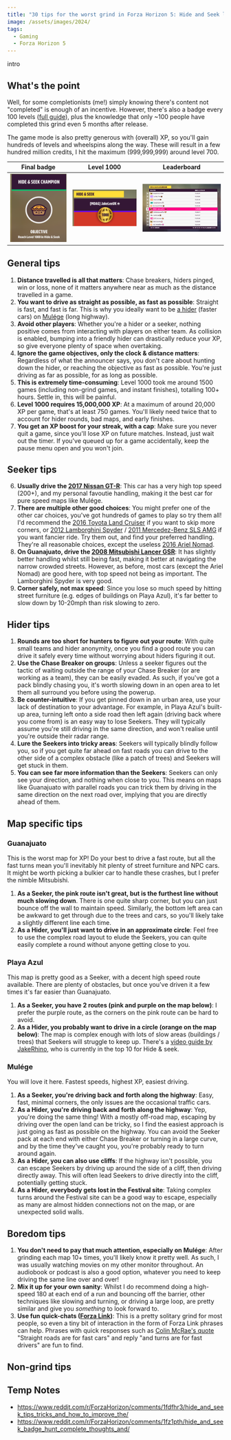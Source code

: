 ```yaml
---
title: "30 tips for the worst grind in Forza Horizon 5: Hide and Seek level 1000"
image: /assets/images/2024/
tags:
  - Gaming
  - Forza Horizon 5
---
```


intro

## What's the point

Well, for some completionists (me!) simply knowing there's content not "completed" is enough of an incentive. However, there's also a badge every 100 levels ([full guide](/complete-guide-to-forza-horizon-5-badges/)), plus the knowledge that only ~100 people have completed this grind even 5 months after release.

The game mode is also pretty generous with (overall) XP, so you'll gain hundreds of levels and wheelspins along the way. These will result in a few hundred million credits, I hit the maximum (999,999,999) around level 700.

|                                                         Final badge                                                         |                                                       Level 1000                                                        |                                                             Leaderboard                                                              |
| :-------------------------------------------------------------------------------------------------------------------------: | :---------------------------------------------------------------------------------------------------------------------: | :----------------------------------------------------------------------------------------------------------------------------------: |
| [![FH5 Hide & Seek champion badge](/assets/images/2025/fh5hide_badge-thumbnail.png)](/assets/images/2025/fh5hide_badge.png) | [![FH5 Hide & Seek level 1000](/assets/images/2025/fh5hide_level-thumbnail.png)](/assets/images/2025/fh5hide_level.png) | [![FH5 Hide & Seek leaderboard](/assets/images/2025/fh5hide_leaderboard-thumbnail.png)](/assets/images/2025/fh5hide_leaderboard.png) |

## General tips

1. **Distance travelled is all that matters**: Chase breakers, hiders pinged, win or loss, none of it matters anywhere near as much as the distance travelled in a game.
2. **You want to drive as straight as possible, as fast as possible**: Straight is fast, and fast is far. This is why you ideally want to be [a hider](#hider-tips) (faster cars) on [Mulége](#mulége) (long highway).
3. **Avoid other players**: Whether you're a hider or a seeker, nothing positive comes from interacting with players on either team. As collision is enabled, bumping into a friendly hider can drastically reduce your XP, so give everyone plenty of space when overtaking.
4. **Ignore the game objectives, only the clock & distance matters**: Regardless of what the announcer says, you don't care about hunting down the hider, or reaching the objective as fast as possible. You're just driving as far as possible, for as long as possible.
5. **This is extremely time-consuming**: Level 1000 took me around 1500 games (including non-grind games, and instant finishes), totalling 100+ hours. Settle in, this will be painful.
6. **Level 1000 requires 15,000,000 XP**: At a maximum of around 20,000 XP per game, that's at least 750 games. You'll likely need twice that to account for hider rounds, bad maps, and early finishes.
7. **You get an XP boost for your streak, with a cap**: Make sure you never quit a game, since you'll lose XP on future matches. Instead, just wait out the timer. If you've queued up for a game accidentally, keep the pause menu open and you won't join.

## Seeker tips

6. **Usually drive the [2017 Nissan GT-R](<https://forza.fandom.com/wiki/Nissan_GT-R_(2017)>)**: This car has a very high top speed (200+), and my personal favoutie handling, making it the best car for pure speed maps like Mulége.
7. **There are multiple other good choices**: You might prefer one of the other car choices, you've got hundreds of games to play so try them all! I'd recommend the [2016 Toyota Land Cruiser](https://forza.fandom.com/wiki/Toyota_Land_Cruiser_Arctic_Trucks_AT37) if you want to skip more corners, or [2012 Lamborghini Spyder](https://forza.fandom.com/wiki/Lamborghini_Gallardo_LP570-4_Spyder_Performante) / [2011 Mercedez-Benz SLS AMG](https://forza.fandom.com/wiki/Mercedes-Benz_SLS_AMG) if you want fancier ride. Try them out, and find your preferred handling. They're all reasonable choices, except the useless [2016 Ariel Nomad](https://forza.fandom.com/wiki/Ariel_Nomad).
8. **On Guanajuato, drive the [2008 Mitsubishi Lancer GSR](https://forza.fandom.com/wiki/Mitsubishi_Lancer_Evolution_X_GSR)**: It has slightly better handling whilst still being fast, making it better at navigating the narrow crowded streets. However, as before, most cars (except the Ariel Nomad) are good here, with top speed not being as important. The Lamborghini Spyder is very good.
9. **Corner safely, not max speed**: Since you lose so much speed by hitting street furniture (e.g. edges of buildings on Playa Azul), it's far better to slow down by 10-20mph than risk slowing to zero.

## Hider tips

1. **Rounds are too short for hunters to figure out your route**: With quite small teams and hider anonymity, once you find a good route you can drive it safely every time without worrying about hiders figuring it out.
2. **Use the Chase Breaker on groups**: Unless a seeker figures out the tactic of waiting outside the range of your Chase Breaker (or are working as a team), they can be easily evaded. As such, if you've got a pack blindly chasing you, it's worth slowing down in an open area to let them all surround you before using the powerup.
3. **Be counter-intuitive**: If you get pinned down in an urban area, use your lack of destination to your advantage. For example, in Playa Azul's built-up area, turning left onto a side road then left again (driving back where you come from) is an easy way to lose Seekers. They will typically assume you're still driving in the same direction, and won't realise until you're outside their radar range.
4. **Lure the Seekers into tricky areas**: Seekers will typically blindly follow you, so if you get quite far ahead on fast roads you can drive to the other side of a complex obstacle (like a patch of trees) and Seekers will get stuck in them.
5. **You can see far more information than the Seekers**: Seekers can only see your direction, and nothing when close to you. This means on maps like Guanajuato with parallel roads you can trick them by driving in the same direction on the next road over, implying that you are directly ahead of them.

## Map specific tips

### Guanajuato

This is the worst map for XP! Do your best to drive a fast route, but all the fast turns mean you'll inevitably hit plenty of street furniture and NPC cars. It might be worth picking a bulkier car to handle these crashes, but I prefer the nimble Mitsubishi.

1. **As a Seeker, the pink route isn't great, but is the furthest line without much slowing down**. There is one quite sharp corner, but you can just bounce off the wall to maintain speed. Similarly, the bottom left area can be awkward to get through due to the trees and cars, so you'll likely take a slightly different line each time.
2. **As a Hider, you'll just want to drive in an approximate circle**: Feel free to use the complex road layout to elude the Seekers, you can quite easily complete a round without anyone getting close to you.

### Playa Azul

This map is pretty good as a Seeker, with a decent high speed route available. There are plenty of obstacles, but once you've driven it a few times it's far easier than Guanajuato.

1. **As a Seeker, you have 2 routes (pink and purple on the map below)**: I prefer the purple route, as the corners on the pink route can be hard to avoid.
2. **As a Hider, you probably want to drive in a circle (orange on the map below)**: The map is complex enough with lots of slow areas (buildings / trees) that Seekers will struggle to keep up. There's a [video guide by JakeRhino](https://www.youtube.com/watch?v=kri356phudk), who is currently in the top 10 for Hide & seek.

### Mulége

You will love it here. Fastest speeds, highest XP, easiest driving.

1. **As a Seeker, you're driving back and forth along the highway**: Easy, fast, minimal corners, the only issues are the occasional traffic cars.
2. **As a Hider, you're driving back and forth along the highway**: Yep, you're doing the same thing! With a mostly off-road map, escaping by driving over the open land can be tricky, so I find the easiest approach is just going as fast as possible on the highway. You can avoid the Seeker pack at each end with either Chase Breaker or turning in a large curve, and by the time they've caught you, you're probably ready to turn around again.
3. **As a Hider, you can also use cliffs**: If the highway isn't possible, you can escape Seekers by driving up around the side of a cliff, then driving directly away. This will often lead Seekers to drive directly into the cliff, potentially getting stuck.
4. **As a Hider, everybody gets lost in the Festival site**: Taking complex turns around the Festival site can be a good way to escape, especially as many are almost hidden connections not on the map, or are unexpected solid walls.

## Boredom tips

1. **You don't need to pay that much attention, especially on Mulége**: After grinding each map 10+ times, you'll likely know it pretty well. As such, I was usually watching movies on my other monitor throughout. An audiobook or podcast is also a good option, whatever you need to keep driving the same line over and over!
2. **Mix it up for your own sanity**: Whilst I do recommend doing a high-speed 180 at each end of a run and bouncing off the barrier, other techniques like slowing and turning, or driving a large loop, are pretty similar and give you _something_ to look forward to.
3. **Use fun quick-chats ([Forza Link](https://forza.fandom.com/wiki/Forza_Horizon_5/Forza_LINK))**: This is a pretty solitary grind for most people, so even a tiny bit of interaction in the form of Forza Link phrases can help. Phrases with quick responses such as [Colin McRae's quote](https://x.com/GoodwoodRRC/status/1820414939732828517) "Straight roads are for fast cars" and reply "and turns are for fast drivers" are fun to find.

## Non-grind tips

## Temp Notes

- https://www.reddit.com/r/ForzaHorizon/comments/1fdfhr3/hide_and_seek_tips_tricks_and_how_to_improve_the/
- https://www.reddit.com/r/ForzaHorizon/comments/1fz1pth/hide_and_seek_badge_hunt_complete_thoughts_and/
